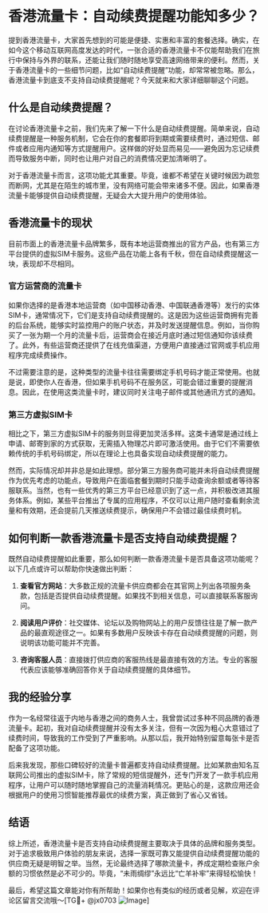 # 香港流量卡：自动续费提醒功能知多少？

提到香港流量卡，大家首先想到的可能是便捷、实惠和丰富的套餐选择。确实，在如今这个移动互联网高度发达的时代，一张合适的香港流量卡不仅能帮助我们在旅行中保持与外界的联系，还能让我们随时随地享受高速网络带来的便利。然而，关于香港流量卡的一些细节问题，比如“自动续费提醒”功能，却常常被忽略。那么，香港流量卡到底支不支持自动续费提醒呢？今天就来和大家详细聊聊这个问题。

## 什么是自动续费提醒？

在讨论香港流量卡之前，我们先来了解一下什么是自动续费提醒。简单来说，自动续费提醒是一种服务机制，它会在你的套餐即将到期或需要续费时，通过短信、邮件或者应用内通知等方式提醒用户。这样做的好处显而易见——避免因为忘记续费而导致服务中断，同时也让用户对自己的消费情况更加清晰明了。

对于香港流量卡而言，这项功能尤其重要。毕竟，谁都不希望在关键时候因为疏忽而断网，尤其是在陌生的城市里，没有网络可能会带来诸多不便。因此，如果香港流量卡能够提供自动续费提醒，无疑会大大提升用户的使用体验。

## 香港流量卡的现状

目前市面上的香港流量卡品牌繁多，既有本地运营商推出的官方产品，也有第三方平台提供的虚拟SIM卡服务。这些产品在功能上各有千秋，但在自动续费提醒这一块，表现却不尽相同。

### 官方运营商的流量卡

如果你选择的是香港本地运营商（如中国移动香港、中国联通香港等）发行的实体SIM卡，通常情况下，它们是支持自动续费提醒的。这是因为这些运营商拥有完善的后台系统，能够实时监控用户的账户状态，并及时发送提醒信息。例如，当你购买了一张为期一个月的流量卡后，运营商会在接近月底时通过短信通知你该续费了。此外，有些运营商还提供了在线充值渠道，方便用户直接通过官网或手机应用程序完成续费操作。

不过需要注意的是，这种类型的流量卡往往需要绑定手机号码才能正常使用。也就是说，即使你人在香港，但如果手机号码不在服务区，可能会错过重要的提醒消息。因此，在使用这类流量卡时，建议同时关注电子邮件或其他通讯方式的通知。

### 第三方虚拟SIM卡

相比之下，第三方虚拟SIM卡的服务则显得更加灵活多样。这类卡通常是通过线上申请、邮寄到家的方式获取，无需插入物理芯片即可激活使用。由于它们不需要依赖传统的手机号码绑定，所以在理论上也具备实现自动续费提醒的能力。

然而，实际情况却并非总是如此理想。部分第三方服务商可能并未将自动续费提醒作为优先考虑的功能点，导致用户在面临套餐到期时只能手动查询余额或者等待客服联系。当然，也有一些优秀的第三方平台已经意识到了这一点，并积极改进其服务体系。例如，某些平台推出了专属的应用程序，不仅可以让用户随时查看剩余流量和有效期，还会提前几天推送续费提示，确保用户不会错过最佳续费时机。

## 如何判断一款香港流量卡是否支持自动续费提醒？

既然自动续费提醒如此重要，那么如何判断一款香港流量卡是否具备这项功能呢？以下几点或许可以帮助你快速做出判断：

1. **查看官方网站**：大多数正规的流量卡供应商都会在其官网上列出各项服务条款，包括是否提供自动续费提醒。如果找不到相关信息，可以直接联系客服询问。
   
2. **阅读用户评价**：社交媒体、论坛以及购物网站上的用户反馈往往是了解一款产品的最直观途径之一。如果有多数用户反映该卡存在自动续费提醒的问题，则说明该功能可能并不完善。
   
3. **咨询客服人员**：直接拨打供应商的客服热线是最直接有效的方法。专业的客服代表应该能够准确回答你关于自动续费提醒的具体细节。

## 我的经验分享

作为一名经常往返于内地与香港之间的商务人士，我曾尝试过多种不同品牌的香港流量卡。起初，我对自动续费提醒并没有太多关注，但有一次因为粗心大意错过了续费时间，导致我的工作受到了严重影响。从那以后，我开始特别留意每张卡是否配备了这项功能。

后来我发现，那些口碑较好的流量卡普遍都支持自动续费提醒。比如某款由知名互联网公司推出的虚拟SIM卡，除了常规的短信提醒外，还专门开发了一款手机应用程序，让用户可以随时随地掌握自己的流量消耗情况。更贴心的是，这款应用还会根据用户的使用习惯智能推荐最优的续费方案，真正做到了省心又省钱。

## 结语

综上所述，香港流量卡是否支持自动续费提醒主要取决于具体的品牌和服务类型。对于追求极致用户体验的朋友来说，选择一家既可靠又能提供自动续费提醒功能的供应商无疑是明智之举。当然，无论最终选择了哪款流量卡，养成定期检查账户余额的习惯依然是必不可少的。毕竟，“未雨绸缪”永远比“亡羊补牢”来得轻松愉快！

最后，希望这篇文章能对你有所帮助！如果你也有类似的经历或者见解，欢迎在评论区留言交流哦～[TG💪+ @jx0703 ![Image](https://github.com/user-attachments/assets/dbca1d08-cadb-493c-b0ec-ad6f7a83f270)]